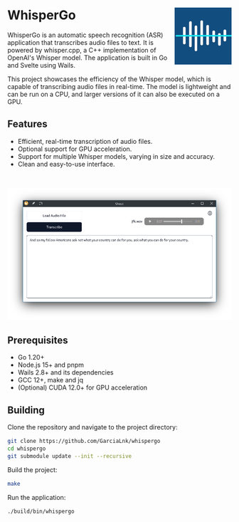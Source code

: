 # WhisperGo <img align="right" src="build/appicon.png" width="128" height="128">

WhisperGo is an automatic speech recognition (ASR) application that transcribes audio files to text. It is powered by whisper.cpp, a C++ implementation of OpenAI's Whisper model. The application is built in Go and Svelte using Wails.

This project showcases the efficiency of the Whisper model, which is capable of transcribing audio files in real-time. The model is lightweight and can be run on a CPU, and larger versions of it can also be executed on a GPU.

## Features

- Efficient, real-time transcription of audio files.
- Optional support for GPU acceleration.
- Support for multiple Whisper models, varying in size and accuracy.
- Clean and easy-to-use interface.

<br />

![Demo](build/demo.png)

## Prerequisites

- Go 1.20+
- Node.js 15+ and pnpm
- Wails 2.8+ and its dependencies
- GCC 12+, make and jq
- (Optional) CUDA 12.0+ for GPU acceleration

## Building

Clone the repository and navigate to the project directory:

```bash
git clone https://github.com/GarciaLnk/whispergo
cd whispergo
git submodule update --init --recursive
```

Build the project:

```bash
make
```

Run the application:

```bash
./build/bin/whispergo
```
